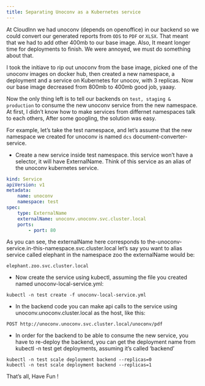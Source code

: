 ```yaml
---
title: Separating Unoconv as a Kubernetes service
---
```


At CloudInn we had unoconv (depends on openoffice) in our backend so we could convert our generated reports from `ODS` to `PDF` or `XLSX`. That meant that we had to add other 400mb to our base image. Also, It meant longer time for deployments to finish. We were annoyed, we must do something about that.

I took the initiave to rip out unoconv from the base image, picked one of the unoconv images on docker hub, then created a new namespace, a deployment and a service on Kubernetes for unocov, with 3 replicas. Now our base image decreased from 800mb to 400mb good job, yaaay.

Now the only thing left is to tell our backends on `test, staging & production` to consume the new unoconv service from the new namespace. At first, I didn’t know how to make services from differnet namespaces talk to each others, After some googling, the solution was easy.

For example, let’s take the test namespace, and let’s assume that the new namespace we created for unoconv is named `dcs` document-converter-service.

 - Create a new service inside test namespace. this service won’t have a selector, it will have ExternalName. Think of this service as an alias of the unoconv kubernetes service.

```yaml
kind: Service   
apiVersion: v1   
metadata:     
    name: unoconv    
    namespace: test  
spec:  
    type: ExternalName
    externalName: unoconv.unoconv.svc.cluster.local 
    ports:   
        - port: 80
```

As you can see, the externalName here corresponds to the-unoconv-service.in-this-namespace.svc.cluster.local let’s say you want to alias service called elephant in the namespace zoo the externalName would be:

```
elephant.zoo.svc.cluster.local
```

 - Now create the service using kubectl, assuming the file you created named unoconv-local-service.yml:

```
kubectl -n test create -f unoconv-local-service.yml
```
 - In the backend code you can make api calls to the service using unoconv.unoconv.cluster.local as the host, like this:

```
POST http://unoconv.unoconv.svc.cluster.local/unoconv/pdf
```

 - In order for the backend to be able to consume the new service, you have to re-deploy the backend, you can get the deployment name from kubectl -n test get deployments, assuming it’s called ‘backend’

```
kubectl -n test scale deployment backend --replicas=0
kubectl -n test scale deployment backend --replicas=1
```

That’s all, Have Fun !
